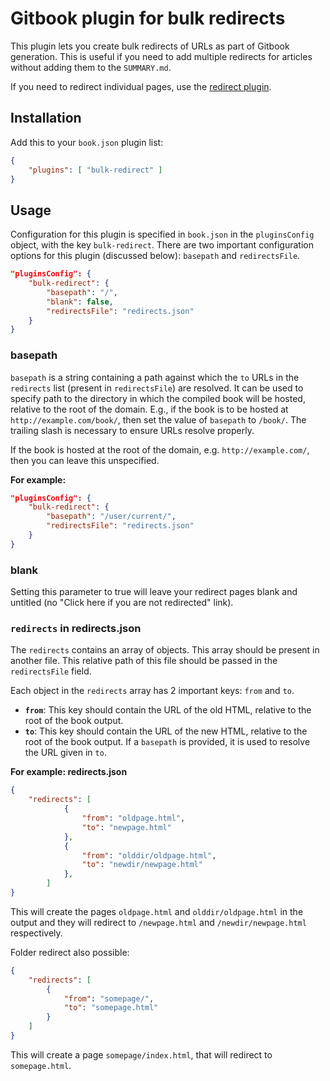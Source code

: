 # Gitbook plugin for bulk redirects

This plugin lets you create bulk redirects of URLs as part of Gitbook generation. This is useful if you need to add multiple redirects for articles without adding them to the `SUMMARY.md`.

If you need to redirect individual pages, use the [redirect plugin](https://github.com/ketan/gitbook-plugin-redirect).

## Installation

Add this to your `book.json` plugin list:

```json
{
    "plugins": [ "bulk-redirect" ]
}
```

## Usage

Configuration for this plugin is specified in `book.json` in the `pluginsConfig` object, with the key `bulk-redirect`. There are two important configuration options for this plugin (discussed below): `basepath` and `redirectsFile`.

```json
"pluginsConfig": {
    "bulk-redirect": {
        "basepath": "/",
        "blank": false,
        "redirectsFile": "redirects.json"
    }
}
```

### basepath

`basepath` is a string containing a path against which the `to` URLs in the `redirects` list (present in `redirectsFile`) are resolved. It can be used to specify path to the directory in which the compiled book will be hosted, relative to the root of the domain. E.g., if the book is to be hosted at `http://example.com/book/`, then set the value of `basepath` to `/book/`. The trailing slash is necessary to ensure URLs resolve properly.

If the book is hosted at the root of the domain, e.g. `http://example.com/`, then you can leave this unspecified.

**For example:**

```json
"pluginsConfig": {
    "bulk-redirect": {
        "basepath": "/user/current/",
        "redirectsFile": "redirects.json"
    }
}
```

### blank

Setting this parameter to true will leave your redirect pages blank and untitled (no "Click here if you are not redirected" link).

### `redirects` in redirects.json

The `redirects` contains an array of objects. This array should be present in another file. This relative path of this file should be passed in the `redirectsFile` field.

Each object in the `redirects` array has 2 important keys: `from` and `to`.

- **`from`**: This key should contain the URL of the old HTML, relative to the root of the book output.
- **`to`**: This key should contain the URL of the new HTML, relative to the root of the book output. If a `basepath` is provided, it is used to resolve the URL given in `to`.

**For example: redirects.json**

```json
{
    "redirects": [
            {
                "from": "oldpage.html",
                "to": "newpage.html"
            },
            {
                "from": "olddir/oldpage.html",
                "to": "newdir/newpage.html"
            },
        ]
}
```


This will create the pages `oldpage.html` and `olddir/oldpage.html` in the output and they will redirect to `/newpage.html` and `/newdir/newpage.html` respectively.

Folder redirect also possible:

```json
{
    "redirects": [
        {
            "from": "somepage/",
            "to": "somepage.html"
        }
    ]
}
```

This will create a page `somepage/index.html`, that will redirect to `somepage.html`.
